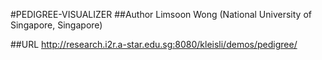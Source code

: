 #PEDIGREE-VISUALIZER
##Author
Limsoon Wong (National University of Singapore, Singapore)

##URL
http://research.i2r.a-star.edu.sg:8080/kleisli/demos/pedigree/

